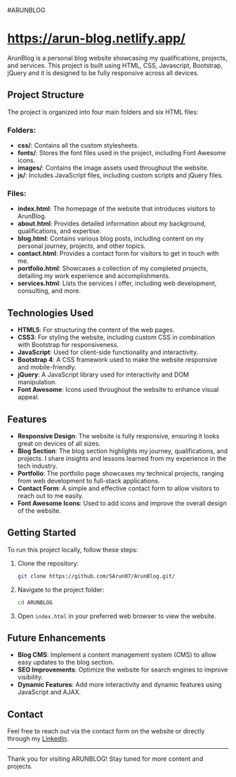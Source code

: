 #ARUNBLOG
# https://arun-blog.netlify.app/


ArunBlog is a personal blog website showcasing my qualifications, projects, and services. This project is built using HTML, CSS, Javascript, Bootstrap, jQuery and it is designed to be fully responsive across all devices.

## Project Structure

The project is organized into four main folders and six HTML files:

### Folders:
- **css/**: Contains all the custom stylesheets.
- **fonts/**: Stores the font files used in the project, including Font Awesome icons.
- **images/**: Contains the image assets used throughout the website.
- **js/**: Includes JavaScript files, including custom scripts and jQuery files.

### Files:
- **index.html**: The homepage of the website that introduces visitors to ArunBlog.
- **about.html**: Provides detailed information about my background, qualifications, and expertise.
- **blog.html**: Contains various blog posts, including content on my personal journey, projects, and other topics.
- **contact.html**: Provides a contact form for visitors to get in touch with me.
- **portfolio.html**: Showcases a collection of my completed projects, detailing my work experience and accomplishments.
- **services.html**: Lists the services I offer, including web development, consulting, and more.

## Technologies Used

- **HTML5**: For structuring the content of the web pages.
- **CSS3**: For styling the website, including custom CSS in combination with Bootstrap for responsiveness.
- **JavaScript**: Used for client-side functionality and interactivity.
- **Bootstrap 4**: A CSS framework used to make the website responsive and mobile-friendly.
- **jQuery**: A JavaScript library used for interactivity and DOM manipulation.
- **Font Awesome**: Icons used throughout the website to enhance visual appeal.

## Features

- **Responsive Design**: The website is fully responsive, ensuring it looks great on devices of all sizes.
- **Blog Section**: The blog section highlights my journey, qualifications, and projects. I share insights and lessons learned from my experience in the tech industry.
- **Portfolio**: The portfolio page showcases my technical projects, ranging from web development to full-stack applications.
- **Contact Form**: A simple and effective contact form to allow visitors to reach out to me easily.
- **Font Awesome Icons**: Used to add icons and improve the overall design of the website.

## Getting Started

To run this project locally, follow these steps:

1. Clone the repository:
    ```bash
    git clone https://github.com/SArun07/ArunBlog.git/
    ```

2. Navigate to the project folder:
    ```bash
    cd ARUNBLOG
    ```

3. Open `index.html` in your preferred web browser to view the website.

## Future Enhancements

- **Blog CMS**: Implement a content management system (CMS) to allow easy updates to the blog section.
- **SEO Improvements**: Optimize the website for search engines to improve visibility.
- **Dynamic Features**: Add more interactivity and dynamic features using JavaScript and AJAX.

## Contact

Feel free to reach out via the contact form on the website or directly through my [LinkedIn](https://www.linkedin.com/in/arunsingh027).

---

Thank you for visiting ARUNBLOG! Stay tuned for more content and projects.

